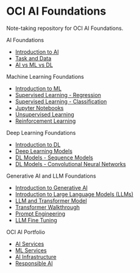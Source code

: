 # OCI AI Foundations

Note-taking repository for OCI AI Foundations.

AI Foundations

- [Introduction to AI](./docs/introduction_to_ai.md)
- [Task and Data](./docs/task_and_data.md)
- [AI vs ML vs DL](./docs/ai_ml_dl.md)

Machine Learning Foundations

- [Introduction to ML](./docs/introduction_to_ml.md)
- [Supervised Learning - Regression](./docs/regression.md)
- [Supervised Learning - Classification](./docs/classification.md)
- [Jupyter Notebooks](./docs/jupyter_notebooks.md)
- [Unsupervised Learning](./docs/unsupervised_learning.md)
- [Reinforcement Learning](./docs/reinforcement_learning.md)

Deep Learning Foundations

- [Introduction to DL](./docs/introduction_to_dl.md)
- [Deep Learning Models](./docs/dl_models.md)
- [DL Models - Sequence Models](./docs/sequence_models.md)
- [DL Models - Convolutional Neural Networks](./docs/cnn.md)

Generative AI and LLM Foundations

- [Introduction to Generative AI](./docs/introduction_to_generative_ai.md)
- [Introduction to Large Language Models (LLMs)](./docs/introduction_to_llm.md)
- [LLM and Transformer Model](./docs/llm_and_transformer.md)
- [Transformer Walkthrough](./docs/transformer_walkthrough.md)
- [Prompt Engineering](./docs/prompt_engineering.md)
- [LLM Fine Tuning](./docs/llm_fine_tuning.md)

OCI AI Portfolio

- [AI Services](./docs/ai_services.md)
- [ML Services](./docs/ml_services.md)
- [AI Infrastructure](./docs/ai_infrastructure.md)
- [Responsible AI](./docs/responsible_ai.md)